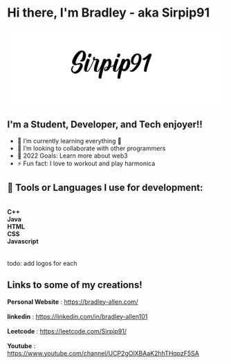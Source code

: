 # Hi there, I'm Bradley - aka Sirpip91 


![Sirpip91 Banner](https://github.com/Sirpip91/sirpip/blob/main/GitProfile.png)


## I'm a Student, Developer, and Tech enjoyer!!

- 🌱 I’m currently learning everything 🤣
- 👯 I’m looking to collaborate with other programmers
- 🥅 2022 Goals: Learn more about web3
- ⚡ Fun fact: I love to workout and play harmonica


## 🔧 Tools or Languages I use for development:
<br> <b>C++</b>
<br> <b>Java</b>
<br> <b>HTML</b>
<br> <b>CSS</b>
<br> <b>Javascript</b>
<br>
<br>
<br>
todo: add logos for each


## Links to some of my creations!
<b>Personal Website</b> : https://bradley-allen.com/
<br></br>
<b>linkedin</b> : https://linkedin.com/in/bradley-allen101
<br></br>
<b>Leetcode</b> : https://leetcode.com/Sirpip91/
<br></br>
<b>Youtube</b> : https://www.youtube.com/channel/UCP2gOlXBAaK2hhTHqpzF5SA

